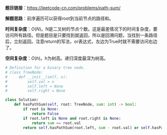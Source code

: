 **题目链接**：https://leetcode-cn.com/problems/path-sum/

**解题思路**：前序遍历可以获得root到当前节点的路径和。

**时间复杂度**：$O(N)$。N是二叉树的节点个数。这是最差情况下的时间复杂度，要访问所有路径。但是题目是只要找到就返回，所以是回溯问题，当找到一条路径后，立刻返回。注意return的写法，or表达式，左边为True时就不需要访问右边了。

**空间复杂度**：$O(h)$。h为树高。递归深度最深为树高。

```python
# Definition for a binary tree node.
# class TreeNode:
#     def __init__(self, x):
#         self.val = x
#         self.left = None
#         self.right = None

class Solution:
    def hasPathSum(self, root: TreeNode, sum: int) -> bool:
        if root is None:
            return False
        if root.left is None and root.right is None:
            return sum == root.val
        return self.hasPathSum(root.left, sum - root.val) or self.hasPathSum(root.right, sum - root.val)
```



